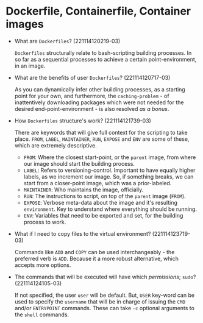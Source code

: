 # Dockerfile, Containerfile, Container images

- What are `Dockerfiles`? (221114120219-03)

  `Dockerfiles` structurally relate to bash-scripting building processes. In so
  far as a sequential processes to achieve a certain point-environment, in an
  image.

- What are the benefits of user `Dockerfiles`? (221114120717-03)

  As you can dynamically infer other building processes, as a starting point for
  your own, and furthermore, the `caching-problem` - of inattentively downloading
  packages which were not needed for the desired end-point-environment - is also
  resolved _as a bonus_.

- How `Dockerfiles` structure's work? (221114121739-03)

  There are keywords that will give full context for the scripting to take
  place. `FROM`, `LABEL`, `MAINTAINER`, `RUN`, `EXPOSE` and `ENV` are some of
  these, which are extremely descriptive.

  - `FROM`: Where the closest start-point, or the `parent` image, from where our
    image should start the building process.
  - `LABEL`: Refers to versioning-control. Important to have equally higher
    labels, as we increment our image. So, if something breaks, we can start
    from a closer-point image, which was a prior-labeled.
  - `MAINTAINER`: Who maintains the image, officially.
  - `RUN`: The instructions to script, on top of the `parent` image (`FROM`).
  - `EXPOSE`: Verbose meta-data about the image and it's resulting
    `environment`. Key to understand where everything should be running.
  - `ENV`: Variables that need to be exported and set, for the building process
    to work.

- What if I need to copy files to the virtual environment? (221114123719-03)

  Commands like `ADD` and `COPY` can be used interchangeably - the preferred
  verb is `ADD`. Because it a more robust alternative, which accepts more
  options.

- The commands that will be executed will have which _permissions_; `sudo`? (221114124105-03)

  If not specified, the user `user` will be default. But, `USER` key-word can be
  used to specify the `username` that will be in charge of issuing the `CMD`
  and/or `ENTRYPOINT` commands. These can take `-c` optional arguments to the
  `shell` commands.
